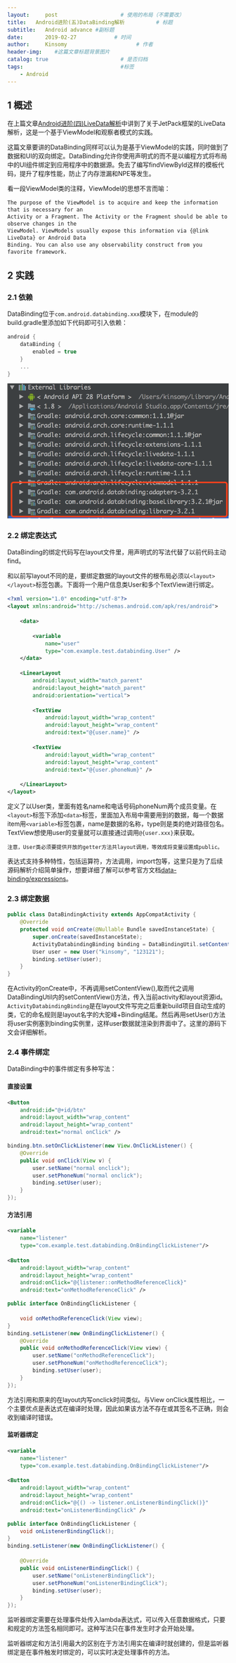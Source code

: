 ```yaml
---
layout:     post                    # 使用的布局（不需要改）
title:   Android进阶(五)DataBinding解析          # 标题 
subtitle:   Android advance #副标题
date:       2019-02-27            # 时间
author:     Kinsomy                      # 作者
header-img:    #这篇文章标题背景图片
catalog: true                       # 是否归档
tags:                               #标签
    - Android
---
```

## 1 概述
在上篇文章[Android进阶(四)LiveData解析](https://kinsomyjs.github.io/2019/02/25/Android%E8%BF%9B%E9%98%B6(%E5%9B%9B)LiveData%E8%A7%A3%E6%9E%90/)中讲到了关于JetPack框架的LiveData解析，这是一个基于ViewModel和观察者模式的实践。

这篇文章要讲的DataBinding同样可以认为是基于ViewModel的实践，同时做到了数据和UI的双向绑定。DataBinding允许你使用声明式的而不是以编程方式将布局中的UI组件绑定到应用程序中的数据源。免去了编写findViewById这样的模板代码，提升了程序性能，防止了内存泄漏和NPE等发生。

看一段ViewModel类的注释，ViewModel的思想不言而喻：
```
The purpose of the ViewModel is to acquire and keep the information that is necessary for an
Activity or a Fragment. The Activity or the Fragment should be able to observe changes in the
ViewModel. ViewModels usually expose this information via {@link LiveData} or Android Data
Binding. You can also use any observability construct from you favorite framework.
```

## 2 实践
### 2.1 依赖
DataBinding位于`com.android.databinding.xxx`模块下，在module的build.gradle里添加如下代码即可引入依赖：
```gradle
android {
    dataBinding {
        enabled = true
    }
    ...
}
```
![](https://github.com/KinsomyJS/KinsomyJS.github.io/blob/master/img/android_advance/1.png?raw=true)

### 2.2 绑定表达式
DataBinding的绑定代码写在layout文件里，用声明式的写法代替了以前代码主动find。

和以前写layout不同的是，要绑定数据的layout文件的根布局必须以`<layout></layout>`标签包裹。下面将一个用户信息类User和多个TextView进行绑定。

```xml
<?xml version="1.0" encoding="utf-8"?>
<layout xmlns:android="http://schemas.android.com/apk/res/android">

    <data>

        <variable
            name="user"
            type="com.example.test.databinding.User" />
    </data>

    <LinearLayout
        android:layout_width="match_parent"
        android:layout_height="match_parent"
        android:orientation="vertical">

        <TextView
            android:layout_width="wrap_content"
            android:layout_height="wrap_content"
            android:text="@{user.name}" />

        <TextView
            android:layout_width="wrap_content"
            android:layout_height="wrap_content"
            android:text="@{user.phoneNum}" />

    </LinearLayout>
</layout>
```

定义了以User类，里面有姓名name和电话号码phoneNum两个成员变量。在`<layout>`标签下添加`<data>`标签，里面加入布局中需要用到的数据，每一个数据item用`<variable>`标签包裹，name是数据的名称，type则是类的绝对路径包名。TextView想使用user的变量就可以直接通过调用`@{user.xxx}`来获取。

    注意，User类必须要提供开放的getter方法共layout调用，等效成将变量设置成public。

表达式支持多种特性，包括运算符，方法调用，import包等，这里只是为了后续源码解析介绍简单操作，想要详细了解可以参考官方文档[data-binding/expressions](https://developer.android.com/topic/libraries/data-binding/expressions)。

### 2.3 绑定数据
```java
public class DataBindingActivity extends AppCompatActivity {
	@Override
	protected void onCreate(@Nullable Bundle savedInstanceState) {
		super.onCreate(savedInstanceState);
		ActivityDatabindingBinding binding = DataBindingUtil.setContentView(this, R.layout.activity_databinding);
		User user = new User("kinsomy", "123121");
		binding.setUser(user);
	}
}
```

在Activity的onCreate中，不再调用setContentView(),取而代之调用DataBindingUtil内的setContentView()方法，传入当前activity和layout资源id。`ActivityDatabindingBinding`是在layout文件写完之后重新build项目自动生成的类，它的命名规则是layout名字的大驼峰+Binding结尾。然后再用setUser()方法将user实例塞到binding实例里，这样user数据就渲染到界面中了。这里的源码下文会详细解析。

### 2.4 事件绑定
DataBinding中的事件绑定有多种写法：
#### 直接设置
```xml
<Button
    android:id="@+id/btn"
    android:layout_width="wrap_content"
    android:layout_height="wrap_content"
    android:text="normal onClick" />
```
```java
binding.btn.setOnClickListener(new View.OnClickListener() {
	@Override
	public void onClick(View v) {
		user.setName("normal onclick");
		user.setPhoneNum("normal onclick");
		binding.setUser(user);
	}
});
```

#### 方法引用
```xml
<variable
    name="listener"
    type="com.example.test.databinding.OnBindingClickListener"/>

<Button
    android:layout_width="wrap_content"
    android:layout_height="wrap_content"
    android:onClick="@{listener::onMethodReferenceClick}"
    android:text="onMethodReferenceClick" />
```

```java
public interface OnBindingClickListener {

	void onMethodReferenceClick(View view);
}
binding.setListener(new OnBindingClickListener() {
	@Override
	public void onMethodReferenceClick(View view) {
		user.setName("onMethodReferenceClick");
		user.setPhoneNum("onMethodReferenceClick");
		binding.setUser(user);
	}
});
```

方法引用和原来的在layout内写onclick时间类似。与View onClick属性相比，一个主要优点是表达式在编译时处理，因此如果该方法不存在或其签名不正确，则会收到编译时错误。

#### 监听器绑定
```xml
<variable
    name="listener"
    type="com.example.test.databinding.OnBindingClickListener"/>

<Button
    android:layout_width="wrap_content"
    android:layout_height="wrap_content"
    android:onClick="@{() -> listener.onListenerBindingClick()}"
    android:text="onListenerBindingClick" />
```

```java
public interface OnBindingClickListener {
	void onListenerBindingClick();
}
binding.setListener(new OnBindingClickListener() {

	@Override
	public void onListenerBindingClick() {
		user.setName("onListenerBindingClick");
		user.setPhoneNum("onListenerBindingClick");
		binding.setUser(user);
	}
});
```
监听器绑定需要在处理事件处传入lambda表达式，可以传入任意数据格式，只要和规定的方法签名相同即可。这种写法只在事件发生时才会开始处理。

监听器绑定和方法引用最大的区别在于方法引用实在编译时就创建的，但是监听器绑定是在事件触发时绑定的，可以实时决定处理事件的方法。